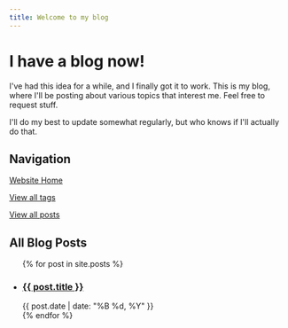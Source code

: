 ```yaml
---
title: Welcome to my blog
---
```


# I have a blog now!

I've had this idea for a while, and I finally got it to work. This is my blog, where I'll be posting about various topics that interest me. Feel free to request stuff.

I'll do my best to update somewhat regularly, but who knows if I'll actually do that.

## Navigation

[Website Home](/)

[View all tags](/blog/tags/)

[View all posts](/blog/posts/)

## All Blog Posts

<ul>
{% for post in site.posts %}
  <li>
    <h3><a href="{{ post.url | relative_url }}">{{ post.title }}</a></h3>
    <span>{{ post.date | date: "%B %d, %Y" }}</span>
  </li>
{% endfor %}
</ul>